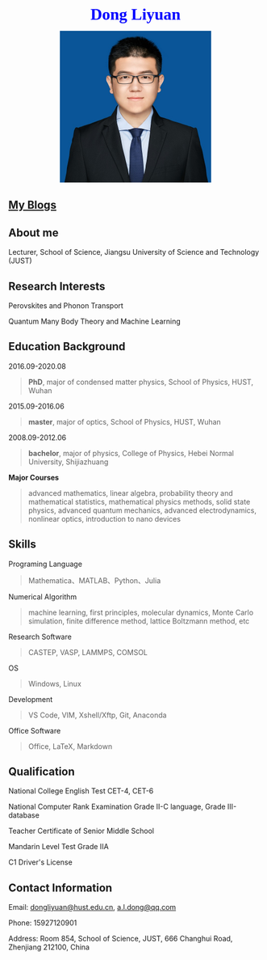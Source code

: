 <center>
<font face="Times New Roman" color="blue" size="6"><b>Dong Liyuan</b></font>
</center>

<p align="center">
    <img src="https://github.com/alfredldong/Picture/blob/master/IDPicture.jpg?raw=true" alt="Sample"  width="300" height="300">
    <p align="center">
    </p>
</p>

## [My Blogs](MyBlog.md)

## About me

Lecturer, School of Science, Jiangsu University of Science and Technology (JUST)

## Research Interests

Perovskites and Phonon Transport

Quantum Many Body Theory and Machine Learning

## Education Background

2016.09-2020.08
>**PhD**, major of condensed matter physics, School of Physics, HUST, Wuhan

2015.09-2016.06
>**master**, major of optics, School of Physics, HUST, Wuhan

2008.09-2012.06 
>**bachelor**, major of physics, College of Physics, Hebei Normal University, Shijiazhuang

**Major Courses**
>advanced mathematics, linear algebra, probability theory and mathematical statistics, mathematical physics methods, solid state physics, advanced quantum mechanics, advanced electrodynamics, nonlinear optics, introduction to nano devices

## Skills

Programing Language
>Mathematica、MATLAB、Python、Julia

Numerical Algorithm
>machine learning, first principles, molecular dynamics, Monte Carlo simulation, finite difference method, lattice Boltzmann method, etc

Research Software
>CASTEP, VASP, LAMMPS, COMSOL

OS
>Windows, Linux

Development 
>VS Code, VIM, Xshell/Xftp, Git, Anaconda


Office Software
>Office, LaTeX, Markdown

## Qualification

National College English Test CET-4, CET-6

National Computer Rank Examination Grade II-C language, Grade III-database

Teacher Certificate of Senior Middle School

Mandarin Level Test Grade IIA

C1 Driver's License

## Contact Information

Email: dongliyuan@hust.edu.cn, a.l.dong@qq.com

Phone: 15927120901

Address: Room 854, School of Science, JUST, 666 Changhui Road, Zhenjiang 212100, China

